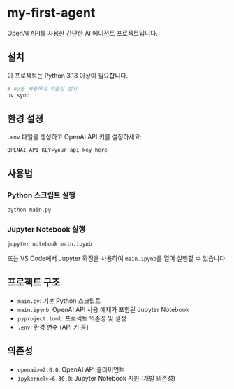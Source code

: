 # my-first-agent

OpenAI API를 사용한 간단한 AI 에이전트 프로젝트입니다.

## 설치

이 프로젝트는 Python 3.13 이상이 필요합니다.

```bash
# uv를 사용하여 의존성 설치
uv sync
```

## 환경 설정

`.env` 파일을 생성하고 OpenAI API 키를 설정하세요:

```
OPENAI_API_KEY=your_api_key_here
```

## 사용법

### Python 스크립트 실행

```bash
python main.py
```

### Jupyter Notebook 실행

```bash
jupyter notebook main.ipynb
```

또는 VS Code에서 Jupyter 확장을 사용하여 `main.ipynb`를 열어 실행할 수 있습니다.

## 프로젝트 구조

- `main.py`: 기본 Python 스크립트
- `main.ipynb`: OpenAI API 사용 예제가 포함된 Jupyter Notebook
- `pyproject.toml`: 프로젝트 의존성 및 설정
- `.env`: 환경 변수 (API 키 등)

## 의존성

- `openai>=2.0.0`: OpenAI API 클라이언트
- `ipykernel>=6.30.0`: Jupyter Notebook 지원 (개발 의존성)
